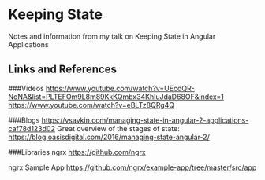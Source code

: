 # Keeping State
Notes and information from my talk on Keeping State in Angular Applications


## Links and References 
###Videos
https://www.youtube.com/watch?v=UEcdQR-NoNA&list=PLTEFOm9L8m89KkKQmbx34KhluJdaD68OF&index=1
https://www.youtube.com/watch?v=eBLTz8QRg4Q

###Blogs
https://vsavkin.com/managing-state-in-angular-2-applications-caf78d123d02
Great overview of the stages of state: 
https://blog.oasisdigital.com/2016/managing-state-angular-2/


###Libraries
ngrx
https://github.com/ngrx

ngrx Sample App
https://github.com/ngrx/example-app/tree/master/src/app
